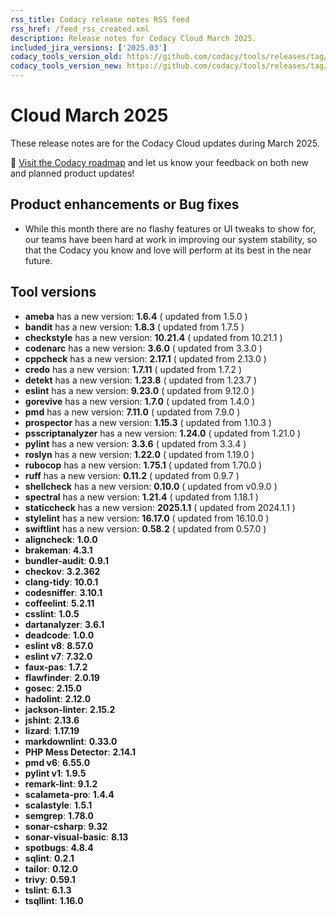 ```yaml
---
rss_title: Codacy release notes RSS feed
rss_href: /feed_rss_created.xml
description: Release notes for Codacy Cloud March 2025.
included_jira_versions: ['2025.03']
codacy_tools_version_old: https://github.com/codacy/tools/releases/tag/8.0.36
codacy_tools_version_new: https://github.com/codacy/tools/releases/tag/8.0.101
---
```


# Cloud March 2025

These release notes are for the Codacy Cloud updates during March 2025.

📢 [Visit the Codacy roadmap](https://roadmap.codacy.com) and <span class="skip-vale">let us know</span> your feedback on both new and planned product updates!

## Product enhancements or Bug fixes
-  While this month there are no flashy features or UI tweaks to show for, our teams have been hard at work in improving our system stability, so that the Codacy you know and love will perform at its best in the near future.

## Tool versions
-  **ameba** has a new version: **1.6.4** ( updated from 1.5.0 )
-  **bandit** has a new version: **1.8.3** ( updated from 1.7.5 )
-  **checkstyle** has a new version: **10.21.4** ( updated from 10.21.1 )
-  **codenarc** has a new version: **3.6.0** ( updated from 3.3.0 )
-  **cppcheck** has a new version: **2.17.1** ( updated from 2.13.0 )
-  **credo** has a new version: **1.7.11** ( updated from 1.7.2 )
-  **detekt** has a new version: **1.23.8** ( updated from 1.23.7 )
-  **eslint** has a new version: **9.23.0** ( updated from 9.12.0 )
-  **gorevive** has a new version: **1.7.0** ( updated from 1.4.0 )
-  **pmd** has a new version: **7.11.0** ( updated from 7.9.0 )
-  **prospector** has a new version: **1.15.3** ( updated from 1.10.3 )
-  **psscriptanalyzer** has a new version: **1.24.0** ( updated from 1.21.0 )
-  **pylint** has a new version: **3.3.6** ( updated from 3.3.4 )
-  **roslyn** has a new version: **1.22.0** ( updated from 1.19.0 )
-  **rubocop** has a new version: **1.75.1** ( updated from 1.70.0 )
-  **ruff** has a new version: **0.11.2** ( updated from 0.9.7 )
-  **shellcheck** has a new version: **0.10.0** ( updated from v0.9.0 )
-  **spectral** has a new version: **1.21.4** ( updated from 1.18.1 )
-  **staticcheck** has a new version: **2025.1.1** ( updated from 2024.1.1 )
-  **stylelint** has a new version: **16.17.0** ( updated from 16.10.0 )
-  **swiftlint** has a new version: **0.58.2** ( updated from 0.57.0 )
-  **aligncheck**: **1.0.0**
-  **brakeman**: **4.3.1**
-  **bundler-audit**: **0.9.1**
-  **checkov**: **3.2.362**
-  **clang-tidy**: **10.0.1**
-  **codesniffer**: **3.10.1**
-  **coffeelint**: **5.2.11**
-  **csslint**: **1.0.5**
-  **dartanalyzer**: **3.6.1**
-  **deadcode**: **1.0.0**
-  **eslint v8**: **8.57.0**
-  **eslint v7**: **7.32.0**
-  **faux-pas**: **1.7.2**
-  **flawfinder**: **2.0.19**
-  **gosec**: **2.15.0**
-  **hadolint**: **2.12.0**
-  **jackson-linter**: **2.15.2**
-  **jshint**: **2.13.6**
-  **lizard**: **1.17.19**
-  **markdownlint**: **0.33.0**
-  **PHP Mess Detector**: **2.14.1**
-  **pmd v6**: **6.55.0**
-  **pylint v1**: **1.9.5**
-  **remark-lint**: **9.1.2**
-  **scalameta-pro**: **1.4.4**
-  **scalastyle**: **1.5.1**
-  **semgrep**: **1.78.0**
-  **sonar-csharp**: **9.32**
-  **sonar-visual-basic**: **8.13**
-  **spotbugs**: **4.8.4**
-  **sqlint**: **0.2.1**
-  **tailor**: **0.12.0**
-  **trivy**: **0.59.1**
-  **tslint**: **6.1.3**
-  **tsqllint**: **1.16.0**